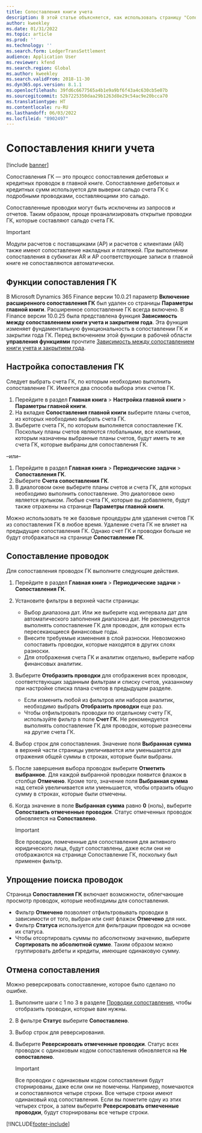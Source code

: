 ```yaml
---
title: Сопоставления книги учета
description: В этой статье объясняется, как использовать страницу "Сопоставления книги учета" для сопоставления проводок ГК и реверсирования сопоставлений.
author: kweekley
ms.date: 01/31/2022
ms.topic: article
ms.prod: ''
ms.technology: ''
ms.search.form: LedgerTransSettlement
audience: Application User
ms.reviewer: kfend
ms.search.region: Global
ms.author: kweekley
ms.search.validFrom: 2018-11-30
ms.dyn365.ops.version: 8.1.1
ms.openlocfilehash: 39fd6c6677565a4b1e9a9bf6f43a4c630cb5e07b
ms.sourcegitcommit: 52b7225350daa29b1263d8e29c54ac9e20bcca70
ms.translationtype: HT
ms.contentlocale: ru-RU
ms.lasthandoff: 06/03/2022
ms.locfileid: "8902497"
---
```

# <a name="ledger-settlements"></a>Сопоставления книги учета

[!include [banner](../includes/banner.md)]

Сопоставления ГК — это процесс сопоставления дебетовых и кредитных проводок в главной книге. Сопоставление дебетовых и кредитных сумм используется для выверки сальдо счета ГК с подробными проводками, составляющими это сальдо.

Сопоставленные проводки могут быть исключены из запросов и отчетов. Таким образом, проще проанализировать открытые проводки ГК, которые составляют сальдо счета ГК.

> [!IMPORTANT] 
> Модули расчетов с поставщиками (AP) и расчетов с клиентами (AR) также имеют сопоставление накладных и платежей. При выполнении сопоставления в субкнигах AR и AP соответствующие записи в главной книге не сопоставляются автоматически.

## <a name="ledger-settlement-features"></a>Функции сопоставления ГК
В Microsoft Dynamics 365 Finance версии 10.0.21 параметр **Включение расширенного сопоставления ГК** был удален со страницы **Параметры главной книги**. Расширенное сопоставление ГК всегда включено.
В Finance версии 10.0.25 была представлена функция **Зависимость между сопоставлением книги учета и закрытием года**. Эта функция изменяет фундаментальную функциональность в сопоставлении ГК и закрытии года ГК. Перед включением этой функции в рабочей области **управления функциями** прочтите [Зависимость между сопоставлением книги учета и закрытием года](awareness-between-ledger-settlement-year-end-close.md).

## <a name="set-up-ledger-settlement"></a>Настройка сопоставления ГК
Следует выбрать счета ГК, по которым необходимо выполнить сопоставление ГК. Имеется два способа выбора этих счетов ГК.

1. Перейдите в раздел **Главная книга** > **Настройка главной книги** > **Параметры главной книги**.
2. На вкладке **Сопоставления главной книги** выберите планы счетов, из которых необходимо выбрать счета ГК.
3. Выберите счета ГК, по которым выполняется сопоставление ГК. Поскольку планы счетов являются глобальными, все компании, которым назначены выбранные планы счетов, будут иметь те же счета ГК, которые выбраны для сопоставления ГК.

  –или–

1. Перейдите в раздел **Главная книга** > **Периодические задачи** > **Сопоставления ГК**.
2. Выберите **Счета сопоставления ГК**.
3. В диалоговом окне выберите планы счетов и счета ГК, для которых необходимо выполнить сопоставление. Это диалоговое окно является ярлыком. Любые счета ГК, которые вы добавляете, будут также отражены на странице **Параметры главной книги**.

Можно использовать те же базовые процедуры для удаления счетов ГК из сопоставления ГК в любое время. Удаление счета ГК не влияет на предыдущие сопоставления ГК. Однако счет ГК и проводки больше не будут отображаться на странице **Сопоставление ГК**.

## <a name="settle-transactions"></a><a name="settle-transactions"></a>Сопоставление проводок
Для сопоставления проводок ГК выполните следующие действия.

1. Перейдите в раздел **Главная книга** > **Периодические задачи** > **Сопоставления ГК**.
2. Установите фильтры в верхней части страницы:

    - Выбор диапазона дат. Или же выберите код интервала дат для автоматического заполнения диапазона дат. Не рекомендуется выполнять сопоставление ГК для проводок, для которых есть пересекающиеся финансовые годы.
    - Внесите требуемые изменения в слой разноски. Невозможно сопоставить проводки, которые находятся в других слоях разноски.
    - Для отображения счета ГК и аналитик отдельно, выберите набор финансовых аналитик.

3. Выберите **Отобразить проводки** для отображения всех проводок, соответствующих заданным фильтрам и списку счетов, указанному при настройке списка плана счетов в предыдущем разделе.

    - Если изменить любой из фильтров или наборов аналитик, необходимо выбрать **Отобразить проводки** еще раз.
    - Чтобы отфильтровать проводки по отдельному счету ГК, используйте фильтр в поле **Счет ГК**. Не рекомендуется выполнять сопоставление ГК для проводок, которые разнесены на другие счета ГК.

4. Выбор строк для сопоставления. Значение поля **Выбранная сумма** в верхней части страницы увеличивается или уменьшается для отражения общей суммы в строках, которые были выбраны.
5. После завершения выбора проводок выберите **Отметить выбранное**. Для каждой выбранной проводки появится флажок в столбце **Отмечено**. Кроме того, значение поля **Выбранная сумма** над сеткой увеличивается или уменьшается, чтобы отразить общую сумму в строках, которые были отмечены.
6. Когда значение в поле **Выбранная сумма** равно **0** (ноль), выберите **Сопоставить отмеченные проводки**. Статус отмеченных проводок обновляется на **Сопоставлено**.

    > [!IMPORTANT]
    > Все проводки, помеченные для сопоставления для активного юридического лица, будут сопоставлены, даже если они не отображаются на странице Сопоставление ГК, поскольку был применен фильтр.

## <a name="make-transactions-easier-to-find"></a>Упрощение поиска проводок
Страница **Сопоставления ГК** включает возможности, облегчающие просмотр проводок, которые необходимы для сопоставления.

- Фильтр **Отмечено** позволяет отфильтровывать проводки в зависимости от того, выбран или снят флажок **Отмечено** для них.
- Фильтр **Статуса** используется для фильтрации проводок на основе их статуса.
- Чтобы отсортировать суммы по абсолютному значению, выберите **Сортировать по абсолютной сумме**. Таким образом можно группировать дебеты и кредиты, имеющие одинаковую сумму.

## <a name="reverse-a-settlement"></a>Отмена сопоставления
Можно реверсировать сопоставление, которое было сделано по ошибке.

1. Выполните шаги с 1 по 3 в разделе [Проводки сопоставления](#settle-transactions), чтобы отобразить проводки, которые вам нужны.
2. В фильтре **Статус** выберите **Сопоставлено**.
3. Выбор строк для реверсирования.
4. Выберите **Реверсировать отмеченные проводки**. Статус всех проводок с одинаковым кодом сопоставления обновляется на **Не сопоставлено**.

    > [!IMPORTANT]
    > Все проводки с одинаковым кодом сопоставления будут сторнированы, даже если они не помечены. Например, помечаются и сопоставляются четыре строки. Все четыре строки имеют одинаковый код сопоставления. Если вы пометите одну из этих четырех строк, а затем выберите **Реверсировать отмеченные проводки**, будут сторнированы все четыре строки.





[!INCLUDE[footer-include](../../includes/footer-banner.md)]
